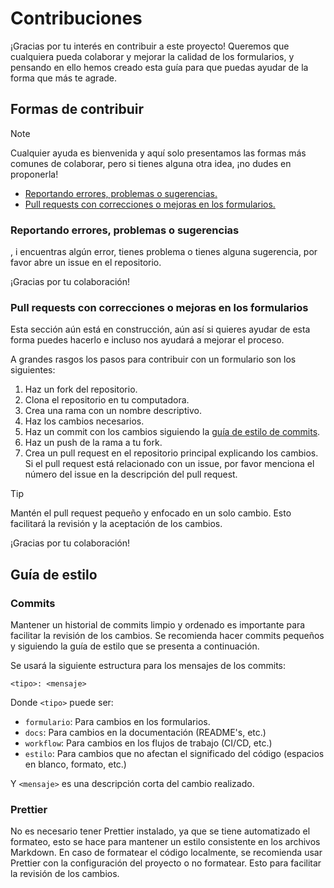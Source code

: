 # Contribuciones

¡Gracias por tu interés en contribuir a este proyecto! Queremos que cualquiera pueda colaborar y mejorar la calidad de los formularios, y pensando en ello hemos creado esta guía para que puedas ayudar de la forma que más te agrade.

## Formas de contribuir

> [!NOTE]  
> Cualquier ayuda es bienvenida y aquí solo presentamos las formas más comunes de colaborar, pero si tienes alguna otra idea, ¡no dudes en proponerla!

- [Reportando errores, problemas o sugerencias.](#reportando-errores-problemas-o-sugerencias)
- [Pull requests con correcciones o mejoras en los formularios.](#pull-requests-con-correcciones-o-mejoras-en-los-formularios)

### Reportando errores, problemas o sugerencias

, i encuentras algún error, tienes problema o tienes alguna sugerencia, por favor abre un issue en el repositorio.

¡Gracias por tu colaboración!

### Pull requests con correcciones o mejoras en los formularios

Esta sección aún está en construcción, aún así si quieres ayudar de esta forma puedes hacerlo e incluso nos ayudará a mejorar el proceso.

A grandes rasgos los pasos para contribuir con un formulario son los siguientes:

1. Haz un fork del repositorio.
2. Clona el repositorio en tu computadora.
3. Crea una rama con un nombre descriptivo.
4. Haz los cambios necesarios.
5. Haz un commit con los cambios siguiendo la [guía de estilo de commits](#commits).
6. Haz un push de la rama a tu fork.
7. Crea un pull request en el repositorio principal explicando los cambios. Si el pull request está relacionado con un issue, por favor menciona el número del issue en la descripción del pull request.

> [!TIP]
> Mantén el pull request pequeño y enfocado en un solo cambio. Esto facilitará la revisión y la aceptación de los cambios.

¡Gracias por tu colaboración!

## Guía de estilo

### Commits

Mantener un historial de commits limpio y ordenado es importante para facilitar la revisión de los cambios. Se recomienda hacer commits pequeños y siguiendo la guía de estilo que se presenta a continuación.

Se usará la siguiente estructura para los mensajes de los commits:

```plaintext
<tipo>: <mensaje>
```

Donde `<tipo>` puede ser:

- `formulario`: Para cambios en los formularios.
- `docs`: Para cambios en la documentación (README's, etc.)
- `workflow`: Para cambios en los flujos de trabajo (CI/CD, etc.)
- `estilo`: Para cambios que no afectan el significado del código (espacios en blanco, formato, etc.)

Y `<mensaje>` es una descripción corta del cambio realizado.

### Prettier

No es necesario tener Prettier instalado, ya que se tiene automatizado el formateo, esto se hace para mantener un estilo consistente en los archivos Markdown. En caso de formatear el código localmente, se recomienda usar Prettier con la configuración del proyecto o no formatear. Esto para facilitar la revisión de los cambios.
